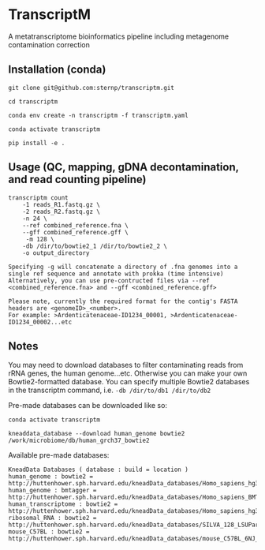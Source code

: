 # TranscriptM

A  metatranscriptome bioinformatics pipeline including metagenome contamination correction



## Installation (conda)
```
git clone git@github.com:sternp/transcriptm.git

cd transcriptm

conda env create -n transcriptm -f transcriptm.yaml

conda activate transcriptm

pip install -e .
```


## Usage (QC, mapping, gDNA decontamination, and read counting pipeline)
```
transcriptm count
    -1 reads_R1.fastq.gz \
    -2 reads_R2.fastq.gz \
    -n 24 \
    --ref combined_reference.fna \
    --gff combined_reference.gff \
     -m 128 \
    -db /dir/to/bowtie2_1 /dir/to/bowtie2_2 \
    -o output_directory

Specifying -g will concatenate a directory of .fna genomes into a single ref sequence and annotate with prokka (time intensive)
Alternatively, you can use pre-contructed files via --ref <combined_reference.fna> and --gff <combined_reference.gff>

Please note, currently the required format for the contig's FASTA headers are <genomeID>_<number>.
For example: >Ardenticatenaceae-ID1234_00001, >Ardenticatenaceae-ID1234_00002...etc
```

## Notes
You may need to download databases to filter contaminating reads from rRNA genes, the human genome...etc. Otherwise you can make your own Bowtie2-formatted database. You can specify multiple Bowtie2 databases in the transcriptm command, i.e. ```-db /dir/to/db1 /dir/to/db2```

Pre-made databases can be downloaded like so:
```
conda activate transcriptm

kneaddata_database --download human_genome bowtie2 /work/microbiome/db/human_grch37_bowtie2
```
Available pre-made databases:
```
KneadData Databases ( database : build = location )
human_genome : bowtie2 = http://huttenhower.sph.harvard.edu/kneadData_databases/Homo_sapiens_hg37_and_human_contamination_Bowtie2_v0.1.tar.gz
human_genome : bmtagger = http://huttenhower.sph.harvard.edu/kneadData_databases/Homo_sapiens_BMTagger_v0.1.tar.gz
human_transcriptome : bowtie2 = http://huttenhower.sph.harvard.edu/kneadData_databases/Homo_sapiens_hg38_transcriptome_Bowtie2_v0.1.tar.gz
ribosomal_RNA : bowtie2 = http://huttenhower.sph.harvard.edu/kneadData_databases/SILVA_128_LSUParc_SSUParc_ribosomal_RNA_v0.2.tar.gz
mouse_C57BL : bowtie2 = http://huttenhower.sph.harvard.edu/kneadData_databases/mouse_C57BL_6NJ_Bowtie2_v0.1.tar.gz

```
